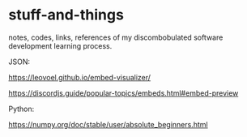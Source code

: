 # stuff-and-things
notes, codes, links, references of my discombobulated software development learning process.

JSON:

https://leovoel.github.io/embed-visualizer/

https://discordjs.guide/popular-topics/embeds.html#embed-preview

Python:

https://numpy.org/doc/stable/user/absolute_beginners.html
